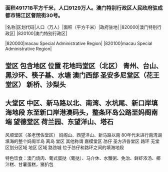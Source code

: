 ### 面积491718平方千米，人口9129万人。澳门特别行政区人民政府驻成都市锦江区督院街30号。
<!-- ||||| -->
|名称|区划代码|人口（万人）|面积（平方千米）|政府驻地|
|820000|澳门特别行政区|
|820100|澳门特别行政区|

|820000|macau Special Administrative Region|
|820100|macau Special Administrative Region|

堂区
包含地区
位置
花地玛堂区（北区）
青州、台山、黑沙环、筷子基、水塘
澳门西部
圣安多尼堂区（花王堂区）
新桥、沙梨头
-
大堂区
中区、新马路以北、南湾、水坑尾、新口岸填海地段
东至新口岸港澳码头，整条环岛公路至妈阁南端
望德堂区
荷兰园、东望洋山、塔石
-
风顺堂区（圣老愣佐堂区）
妈阁山、西望洋山、新马路以南
80年代未进行南湾湖填海的整个妈阁半岛
离岛
堂区
其他称谓
嘉模堂区
氹仔
圣方济各堂区
路环
无堂区划分区域
地区
区域
路氹城
位于氹仔和路环之间的填海地段


特色饮食：澳门烧肉、葡式蛋挞（葡挞）、马介休、水蟹粥、免治、鲜虾浓汤、椰汁糕、甘薯蛋糕，猪扒包

